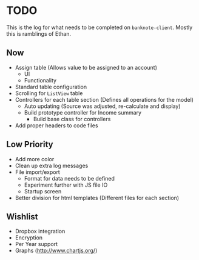# TODO

This is the log for what needs to be completed on `banknote-client`. Mostly this is ramblings of Ethan.


## Now

  * Assign table (Allows value to be assigned to an account)
    * UI
    * Functionality
  * Standard table configuration
  * Scrolling for `ListView` table
  * Controllers for each table section (Defines all operations for the model)
    * Auto updating (Source was adjusted, re-calculate and display)
    * Build prototype controller for Income summary
      * Build base class for controllers
  * Add proper headers to code files

## Low Priority

  * Add more color
  * Clean up extra log messages
  * File import/export
    * Format for data needs to be defined
    * Experiment further with JS file IO
    * Startup screen
  * Better division for html templates (Different files for each section)

## Wishlist

  * Dropbox integration
  * Encryption
  * Per Year support
  * Graphs (http://www.chartjs.org/)
